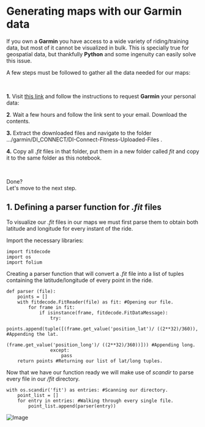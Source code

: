 # Generating maps with our Garmin data

If you own a **Garmin** you have access to a wide variety of riding/training data, but most of it cannot be visualized in bulk. This is specially true for geospatial data, but thankfully **Python** and some ingenuity can easily solve this issue.

A few steps must be followed to gather all the data needed for our maps: 

<br>

**1.** Visit [this link](https://support.garmin.com/es-ES/?faq=W1TvTPW8JZ6LfJSfK512Q8) and follow the instructions to request **Garmin** your personal data:
   
   
**2**. Wait a few hours and follow the link sent to your email. Download the contents.


**3.** Extract the downloaded files and navigate to the folder .../garmin/DI_CONNECT/DI-Connect-Fitness-Uploaded-Files .


**4.** Copy all *.fit* files in that folder, put them in a new folder called *fit* and copy it to the same folder as this notebook.

<br>

Done? <br>
Let's move to the next step.

## 1. Defining a parser function for *.fit* files

To visualize our *.fit* files in our maps we must first parse them to obtain both latitude and longitude for every instant of the ride.

Import the necessary libraries:

```
import fitdecode   
import os
import folium
```

Creating a parser function that will convert a *.fit* file into a list of tuples containing the latitude/longitude of every point in the ride.

```
def parser (file):
    points = []
    with fitdecode.FitReader(file) as fit: #Opening our file.
        for frame in fit:
            if isinstance(frame, fitdecode.FitDataMessage):
                try:
                    points.append(tuple([(frame.get_value('position_lat')/ ((2**32)/360)), #Appending the lat.
                                         (frame.get_value('position_long')/ ((2**32)/360))])) #Appending long.
                except:
                    pass
    return points #Returning our list of lat/long tuples.
```

Now that we have our function ready we will make use of *scandir* to parse every file in our */fit* directory.

```
with os.scandir('fit') as entries: #Scanning our directory.
    point_list = [] 
    for entry in entries: #Walking through every single file.
        point_list.append(parser(entry))
```

![Image](src)
